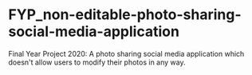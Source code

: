 # FYP_non-editable-photo-sharing-social-media-application

Final Year Project 2020: A photo sharing social media application which doesn't allow users to modify their photos in any way. 
